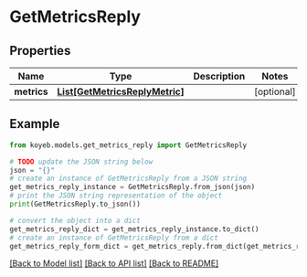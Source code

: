 # GetMetricsReply


## Properties

Name | Type | Description | Notes
------------ | ------------- | ------------- | -------------
**metrics** | [**List[GetMetricsReplyMetric]**](GetMetricsReplyMetric.md) |  | [optional] 

## Example

```python
from koyeb.models.get_metrics_reply import GetMetricsReply

# TODO update the JSON string below
json = "{}"
# create an instance of GetMetricsReply from a JSON string
get_metrics_reply_instance = GetMetricsReply.from_json(json)
# print the JSON string representation of the object
print(GetMetricsReply.to_json())

# convert the object into a dict
get_metrics_reply_dict = get_metrics_reply_instance.to_dict()
# create an instance of GetMetricsReply from a dict
get_metrics_reply_form_dict = get_metrics_reply.from_dict(get_metrics_reply_dict)
```
[[Back to Model list]](../README.md#documentation-for-models) [[Back to API list]](../README.md#documentation-for-api-endpoints) [[Back to README]](../README.md)


